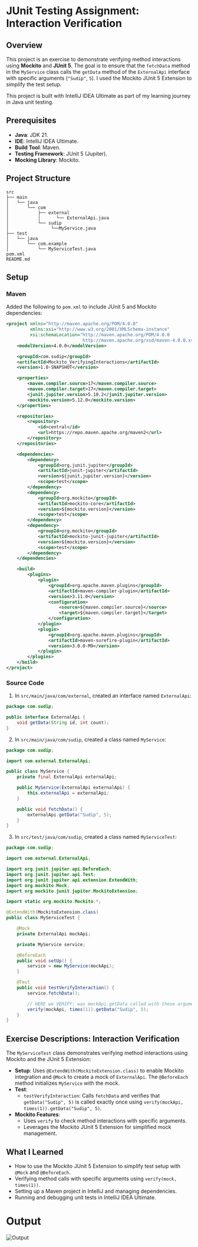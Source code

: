 # JUnit Testing Assignment: Interaction Verification

## Overview
This project is an exercise to demonstrate verifying method interactions using **Mockito** and **JUnit 5**. The goal is to ensure that the `fetchData` method in the `MyService` class calls the `getData` method of the `ExternalApi` interface with specific arguments (`"Sudip"`, `5`). I used the Mockito JUnit 5 Extension to simplify the test setup.

This project is built with IntelliJ IDEA Ultimate as part of my learning journey in Java unit testing.

## Prerequisites
- **Java**: JDK 21.
- **IDE**: IntelliJ IDEA Ultimate.
- **Build Tool**: Maven.
- **Testing Framework**: JUnit 5 (Jupiter).
- **Mocking Library**: Mockito.

## Project Structure
```
src
├── main
│   └── java
│       └── com
│           ├── external
│           │      └── ExternalApi.java
│           └── sudip
│                └──MyService.java
├── test
│   └── java
│       └── com.example
│           └── MyServiceTest.java
pom.xml
README.md
```

## Setup

### Maven
Added the following to `pom.xml` to include JUnit 5 and Mockito dependencies:

```xml
<project xmlns="http://maven.apache.org/POM/4.0.0"
         xmlns:xsi="http://www.w3.org/2001/XMLSchema-instance"
         xsi:schemaLocation="http://maven.apache.org/POM/4.0.0
                             http://maven.apache.org/xsd/maven-4.0.0.xsd">
    <modelVersion>4.0.0</modelVersion>

    <groupId>com.sudip</groupId>
    <artifactId>Mockito_VerifyingInteractions</artifactId>
    <version>1.0-SNAPSHOT</version>

    <properties>
        <maven.compiler.source>17</maven.compiler.source>
        <maven.compiler.target>17</maven.compiler.target>
        <junit.jupiter.version>5.10.2</junit.jupiter.version>
        <mockito.version>5.12.0</mockito.version>
    </properties>

    <repositories>
        <repository>
            <id>central</id>
            <url>https://repo.maven.apache.org/maven2</url>
        </repository>
    </repositories>

    <dependencies>
        <dependency>
            <groupId>org.junit.jupiter</groupId>
            <artifactId>junit-jupiter</artifactId>
            <version>${junit.jupiter.version}</version>
            <scope>test</scope>
        </dependency>
        <dependency>
            <groupId>org.mockito</groupId>
            <artifactId>mockito-core</artifactId>
            <version>${mockito.version}</version>
            <scope>test</scope>
        </dependency>
        <dependency>
            <groupId>org.mockito</groupId>
            <artifactId>mockito-junit-jupiter</artifactId>
            <version>${mockito.version}</version>
            <scope>test</scope>
        </dependency>
    </dependencies>

    <build>
        <plugins>
            <plugin>
                <groupId>org.apache.maven.plugins</groupId>
                <artifactId>maven-compiler-plugin</artifactId>
                <version>3.11.0</version>
                <configuration>
                    <source>${maven.compiler.source}</source>
                    <target>${maven.compiler.target}</target>
                </configuration>
            </plugin>
            <plugin>
                <groupId>org.apache.maven.plugins</groupId>
                <artifactId>maven-surefire-plugin</artifactId>
                <version>3.0.0-M9</version>
            </plugin>
        </plugins>
    </build>
</project>
```

### Source Code
1. In `src/main/java/com/external`, created an interface named `ExternalApi`:
```java
package com.sudip;

public interface ExternalApi {
    void getData(String id, int count);
}
```

2. In `src/main/java/com/sudip`, created a class named `MyService`:
```java
package com.sudip;

import com.external.ExternalApi;

public class MyService {
    private final ExternalApi externalApi;

    public MyService(ExternalApi externalApi) {
        this.externalApi = externalApi;
    }

    public void fetchData() {
        externalApi.getData("Sudip", 5);
    }
}
```

3. In `src/test/java/com/sudip`, created a class named `MyServiceTest`:
```java
package com.sudip;

import com.external.ExternalApi;

import org.junit.jupiter.api.BeforeEach;
import org.junit.jupiter.api.Test;
import org.junit.jupiter.api.extension.ExtendWith;
import org.mockito.Mock;
import org.mockito.junit.jupiter.MockitoExtension;

import static org.mockito.Mockito.*;

@ExtendWith(MockitoExtension.class)
public class MyServiceTest {

    @Mock
    private ExternalApi mockApi;

    private MyService service;

    @BeforeEach
    public void setUp() {
        service = new MyService(mockApi);
    }

    @Test
    public void testVerifyInteraction() {
        service.fetchData();

        // HERE we VERIFY: was mockApi.getData called with these arguments?
        verify(mockApi, times(1)).getData("Sudip", 5);
    }
}
```

## Exercise Descriptions: Interaction Verification
The `MyServiceTest` class demonstrates verifying method interactions using Mockito and the JUnit 5 Extension:
- **Setup**: Uses `@ExtendWith(MockitoExtension.class)` to enable Mockito integration and `@Mock` to create a mock of `ExternalApi`. The `@BeforeEach` method initializes `MyService` with the mock.
- **Test**:
  - `testVerifyInteraction`: Calls `fetchData` and verifies that `getData("Sudip", 5)` is called exactly once using `verify(mockApi, times(1)).getData("Sudip", 5)`.
- **Mockito Features**:
  - Uses `verify` to check method interactions with specific arguments.
  - Leverages the Mockito JUnit 5 Extension for simplified mock management.


## What I Learned
- How to use the Mockito JUnit 5 Extension to simplify test setup with `@Mock` and `@BeforeEach`.
- Verifying method calls with specific arguments using `verify(mock, times(1))`.
- Setting up a Maven project in IntelliJ and managing dependencies.
- Running and debugging unit tests in IntelliJ IDEA Ultimate.

# Output 

![Output](https://github.com/SudipSarkar1193/Digital-Nurture-4.0-JavaFSE/blob/main/Week2_TDD%20using%20JUnit5%20and%20Mockito/Mockito%20Exercise%202%20-%20Verifying%20Interactions/output/Verifying%20Interactions.png?raw=true)